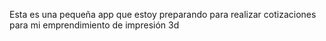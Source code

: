 Esta es una pequeña app que estoy preparando para realizar cotizaciones para mi emprendimiento de impresión 3d
